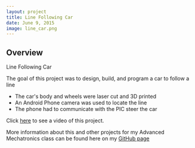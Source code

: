 ```yaml
---
layout: project
title: Line Following Car
date: June 9, 2015
image: line_car.png
---
```


## Overview
Line Following Car

The goal of this project was to design, build, and program a car to follow a line

* The car's body and wheels were laser cut and 3D printed
* An Android Phone camera was used to locate the line
* The phone had to communicate with the PIC steer the car

Click [here](https://www.dropbox.com/home/Videos?preview=car_line_following.mp4) to see a video of this project.

More information about this and other projects for my Advanced Mechatronics class can be found here on my [GitHub page](https://github.com/athulyasimon/ME433)


